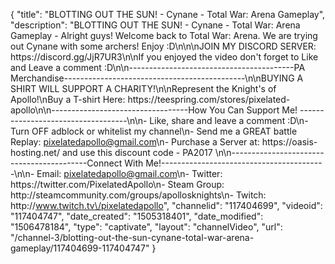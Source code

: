 {
    "title": "BLOTTING OUT THE SUN! - Cynane - Total War: Arena Gameplay",
    "description": "BLOTTING OUT THE SUN! - Cynane - Total War: Arena Gameplay - Alright guys! Welcome back to Total War: Arena. We are trying out Cynane with some archers! Enjoy :D\n\n\nJOIN MY DISCORD SERVER: https:\/\/discord.gg\/JjR7UR3\n\nIf you enjoyed the video don't forget to Like and Leave a comment :D\n\n-----------------------------------------PA Merchandise---------------------------------------------\n\nBUYING A SHIRT WILL SUPPORT A CHARITY!\n\nRepresent the Knight's of Apollo!\nBuy a T-shirt Here: https:\/\/teespring.com\/stores\/pixelated-apollo\n\n----------------------------------How You Can Support Me! -----------------------------------\n\n- Like, share and leave a comment :D\n- Turn OFF adblock or whitelist my channel\n- Send me a GREAT battle Replay: pixelatedapollo@gmail.com\n- Purchase a Server at: https:\/\/oasis-hosting.net\/ and use this discount code - PA2017 \n\n------------------------------------------Connect With Me!-----------------------------------------\n\n- Email: pixelatedapollo@gmail.com\n- Twitter: https:\/\/twitter.com\/PixelatedApollo\n- Steam Group:  http:\/\/steamcommunity.com\/groups\/apollosknights\n- Twitch: http:\/\/www.twitch.tv\/pixelatedapollo",
    "channelid": "117404699",
    "videoid": "117404747",
    "date_created": "1505318401",
    "date_modified": "1506478184",
    "type": "captivate",
    "layout": "channelVideo",
    "url": "\/channel-3\/blotting-out-the-sun-cynane-total-war-arena-gameplay\/117404699-117404747"
}